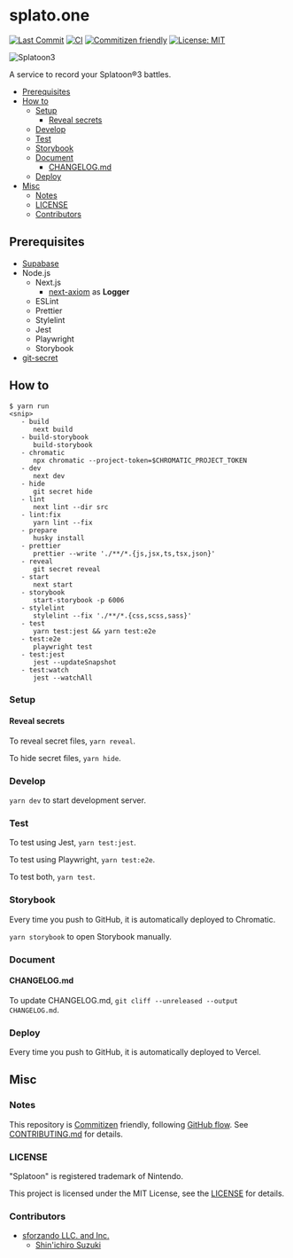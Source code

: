 # splato.one

<!-- Badges -->

[![Last Commit](https://img.shields.io/github/last-commit/shin-sforzando/splato.one)](https://github.com/shin-sforzando/splato.one/graphs/commit-activity)
[![CI](https://github.com/shin-sforzando/splato.one/actions/workflows/ci.yml/badge.svg)](https://github.com/shin-sforzando/splato.one/actions/workflows/ci.yml)
[![Commitizen friendly](https://img.shields.io/badge/commitizen-friendly-brightgreen.svg)](http://commitizen.github.io/cz-cli/)
[![License: MIT](https://img.shields.io/badge/License-MIT-blue.svg)](https://opensource.org/licenses/MIT)

<!-- Screenshots -->

![Splatoon3](https://user-images.githubusercontent.com/32637762/184409319-825268ca-bedc-4a69-929f-a55ee2ebc06d.png)

<!-- Synopsis -->

A service to record your Splatoon&reg;3 battles.

<!-- TOC -->

- [Prerequisites](#prerequisites)
- [How to](#how-to)
  - [Setup](#setup)
    - [Reveal secrets](#reveal-secrets)
  - [Develop](#develop)
  - [Test](#test)
  - [Storybook](#storybook)
  - [Document](#document)
    - [CHANGELOG.md](#changelogmd)
  - [Deploy](#deploy)
- [Misc](#misc)
  - [Notes](#notes)
  - [LICENSE](#license)
  - [Contributors](#contributors)

## Prerequisites

- [Supabase](https://app.supabase.com/)
- Node.js
  - Next.js
    - [next-axiom](https://github.com/axiomhq/next-axiom) as **Logger**
  - ESLint
  - Prettier
  - Stylelint
  - Jest
  - Playwright
  - Storybook
- [git-secret](https://git-secret.io)

## How to

```shell
$ yarn run
<snip>
   - build
      next build
   - build-storybook
      build-storybook
   - chromatic
      npx chromatic --project-token=$CHROMATIC_PROJECT_TOKEN
   - dev
      next dev
   - hide
      git secret hide
   - lint
      next lint --dir src
   - lint:fix
      yarn lint --fix
   - prepare
      husky install
   - prettier
      prettier --write './**/*.{js,jsx,ts,tsx,json}'
   - reveal
      git secret reveal
   - start
      next start
   - storybook
      start-storybook -p 6006
   - stylelint
      stylelint --fix './**/*.{css,scss,sass}'
   - test
      yarn test:jest && yarn test:e2e
   - test:e2e
      playwright test
   - test:jest
      jest --updateSnapshot
   - test:watch
      jest --watchAll
```

### Setup

#### Reveal secrets

To reveal secret files, `yarn reveal`.

To hide secret files,  `yarn hide`.

### Develop

`yarn dev` to start development server.

### Test

To test using Jest, `yarn test:jest`.

To test using Playwright, `yarn test:e2e`.

To test both, `yarn test`.

### Storybook

Every time you push to GitHub, it is automatically deployed to Chromatic.

`yarn storybook` to open Storybook manually.

### Document

#### CHANGELOG.md

To update CHANGELOG.md, `git cliff --unreleased --output CHANGELOG.md`.

### Deploy

Every time you push to GitHub, it is automatically deployed to Vercel.

## Misc

### Notes

This repository is [Commitizen](https://commitizen.github.io/cz-cli/) friendly, following [GitHub flow](https://docs.github.com/en/get-started/quickstart/github-flow).
See [CONTRIBUTING.md](./CONTRIBUTING.md) for details.

### LICENSE

"Splatoon" is registered trademark of Nintendo.

This project is licensed under the MIT License, see the [LICENSE](./LICENSE) for details.

### Contributors

- [sforzando LLC. and Inc.](https://sforzando.co.jp/)
  - [Shin'ichiro Suzuki](https://github.com/shin-sforzando)
